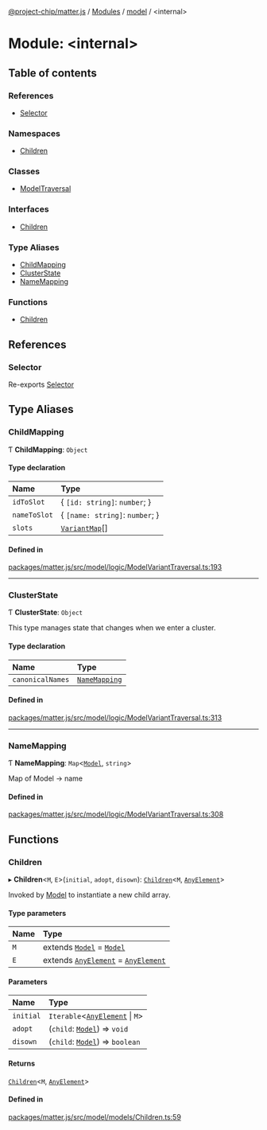 [@project-chip/matter.js](../README.md) / [Modules](../modules.md) / [model](model.md) / \<internal\>

# Module: \<internal\>

## Table of contents

### References

- [Selector](model._internal_.md#selector)

### Namespaces

- [Children](model._internal_.Children.md)

### Classes

- [ModelTraversal](../classes/model._internal_.ModelTraversal.md)

### Interfaces

- [Children](../interfaces/model._internal_.Children-1.md)

### Type Aliases

- [ChildMapping](model._internal_.md#childmapping)
- [ClusterState](model._internal_.md#clusterstate)
- [NameMapping](model._internal_.md#namemapping)

### Functions

- [Children](model._internal_.md#children)

## References

### Selector

Re-exports [Selector](model._internal_.Children.md#selector)

## Type Aliases

### ChildMapping

Ƭ **ChildMapping**: `Object`

#### Type declaration

| Name | Type |
| :------ | :------ |
| `idToSlot` | \{ `[id: string]`: `number`;  } |
| `nameToSlot` | \{ `[name: string]`: `number`;  } |
| `slots` | [`VariantMap`](model.md#variantmap)[] |

#### Defined in

[packages/matter.js/src/model/logic/ModelVariantTraversal.ts:193](https://github.com/project-chip/matter.js/blob/3adaded6/packages/matter.js/src/model/logic/ModelVariantTraversal.ts#L193)

___

### ClusterState

Ƭ **ClusterState**: `Object`

This type manages state that changes when we enter a cluster.

#### Type declaration

| Name | Type |
| :------ | :------ |
| `canonicalNames` | [`NameMapping`](model._internal_.md#namemapping) |

#### Defined in

[packages/matter.js/src/model/logic/ModelVariantTraversal.ts:313](https://github.com/project-chip/matter.js/blob/3adaded6/packages/matter.js/src/model/logic/ModelVariantTraversal.ts#L313)

___

### NameMapping

Ƭ **NameMapping**: `Map`\<[`Model`](../classes/model.Model-1.md), `string`\>

Map of Model -> name

#### Defined in

[packages/matter.js/src/model/logic/ModelVariantTraversal.ts:308](https://github.com/project-chip/matter.js/blob/3adaded6/packages/matter.js/src/model/logic/ModelVariantTraversal.ts#L308)

## Functions

### Children

▸ **Children**\<`M`, `E`\>(`initial`, `adopt`, `disown`): [`Children`](../interfaces/model._internal_.Children-1.md)\<`M`, [`AnyElement`](model.md#anyelement)\>

Invoked by [Model](../classes/model.Model-1.md) to instantiate a new child array.

#### Type parameters

| Name | Type |
| :------ | :------ |
| `M` | extends [`Model`](../classes/model.Model-1.md) = [`Model`](../classes/model.Model-1.md) |
| `E` | extends [`AnyElement`](model.md#anyelement) = [`AnyElement`](model.md#anyelement) |

#### Parameters

| Name | Type |
| :------ | :------ |
| `initial` | `Iterable`\<[`AnyElement`](model.md#anyelement) \| `M`\> |
| `adopt` | (`child`: [`Model`](../classes/model.Model-1.md)) => `void` |
| `disown` | (`child`: [`Model`](../classes/model.Model-1.md)) => `boolean` |

#### Returns

[`Children`](../interfaces/model._internal_.Children-1.md)\<`M`, [`AnyElement`](model.md#anyelement)\>

#### Defined in

[packages/matter.js/src/model/models/Children.ts:59](https://github.com/project-chip/matter.js/blob/3adaded6/packages/matter.js/src/model/models/Children.ts#L59)
